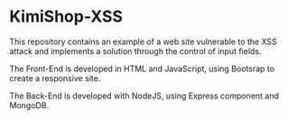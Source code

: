 # KimiShop-XSS
This repository contains an example of a web site vulnerable to the XSS attack and implements a solution through the control of input fields. 

The Front-End is developed in HTML and JavaScript, using Bootsrap to create a responsive site.

The Back-End is developed with NodeJS, using Express component and MongoDB.
